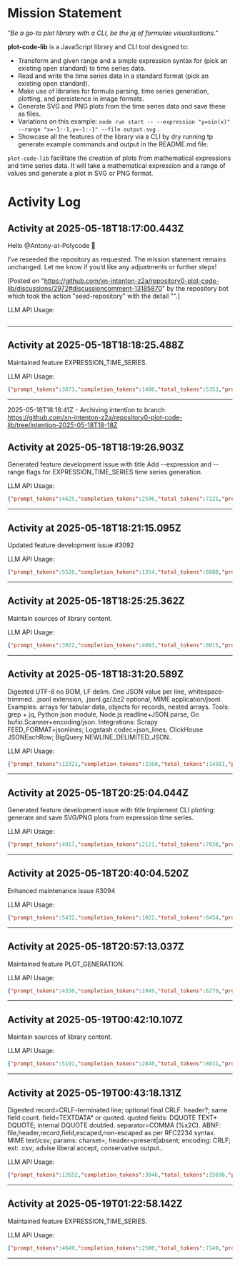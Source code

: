 # Mission Statement

_"Be a go-to plot library with a CLI, be the jq of formulae visualisations."_

**plot-code-lib** is a JavaScript library and CLI tool designed to:
- Transform and given range and a simple expression syntax for (pick an existing open standard) to time series data.
- Read and write the time series data in a standard format (pick an existing open standard).
- Make use of libraries for formula parsing, time series generation, plotting, and persistence in image formats.
- Generate SVG and PNG plots from the time series data and save these as files.
- Variations on this example: `node run start -- --expression "y=sin(x)" --range "x=-1:-1,y=-1:-1" --file output.svg` .
- Showcase all the features of the library via a CLI by dry running tp generate example commands and output in the README.md file.

`plot-code-lib` facilitate the creation of plots from mathematical expressions and time series data. It will take a
mathematical expression and a range of values and generate a plot in SVG or PNG format.
# Activity Log

## Activity at 2025-05-18T18:17:00.443Z

Hello @Antony-at-Polycode 👋

I’ve reseeded the repository as requested. The mission statement remains unchanged. Let me know if you’d like any adjustments or further steps!

[Posted on "https://github.com/xn-intenton-z2a/repository0-plot-code-lib/discussions/2972#discussioncomment-13185870" by the repository bot which took the action "seed-repository" with the detail "".]

LLM API Usage:

```json
```

---

## Activity at 2025-05-18T18:18:25.488Z

Maintained feature EXPRESSION_TIME_SERIES.

LLM API Usage:

```json
{"prompt_tokens":3873,"completion_tokens":1480,"total_tokens":5353,"prompt_tokens_details":{"cached_tokens":0,"audio_tokens":0},"completion_tokens_details":{"reasoning_tokens":1088,"audio_tokens":0,"accepted_prediction_tokens":0,"rejected_prediction_tokens":0}}
```

---

2025-05-18T18:18:41Z - Archiving intentïon to branch https://github.com/xn-intenton-z2a/repository0-plot-code-lib/tree/intention-2025-05-18T18-18Z

## Activity at 2025-05-18T18:19:26.903Z

Generated feature development issue with title Add --expression and --range flags for EXPRESSION_TIME_SERIES time series generation.

LLM API Usage:

```json
{"prompt_tokens":4625,"completion_tokens":2596,"total_tokens":7221,"prompt_tokens_details":{"cached_tokens":0,"audio_tokens":0},"completion_tokens_details":{"reasoning_tokens":1664,"audio_tokens":0,"accepted_prediction_tokens":0,"rejected_prediction_tokens":0}}
```

---

## Activity at 2025-05-18T18:21:15.095Z

Updated feature development issue #3092

LLM API Usage:

```json
{"prompt_tokens":5526,"completion_tokens":1354,"total_tokens":6880,"prompt_tokens_details":{"cached_tokens":0,"audio_tokens":0},"completion_tokens_details":{"reasoning_tokens":512,"audio_tokens":0,"accepted_prediction_tokens":0,"rejected_prediction_tokens":0}}
```

---

## Activity at 2025-05-18T18:25:25.362Z

Maintain sources of library content.

LLM API Usage:

```json
{"prompt_tokens":3922,"completion_tokens":4093,"total_tokens":8015,"prompt_tokens_details":{"cached_tokens":0,"audio_tokens":0},"completion_tokens_details":{"reasoning_tokens":3072,"audio_tokens":0,"accepted_prediction_tokens":0,"rejected_prediction_tokens":0}}
```

---

## Activity at 2025-05-18T18:31:20.589Z

Digested UTF-8 no BOM, LF delim. One JSON value per line, whitespace-trimmed. .jsonl extension, .jsonl.gz/.bz2 optional, MIME application/jsonl. Examples: arrays for tabular data, objects for records, nested arrays. Tools: grep + jq, Python json module, Node.js readline+JSON.parse, Go bufio.Scanner+encoding/json. Integrations: Scrapy FEED_FORMAT=jsonlines; Logstash codec=json_lines; ClickHouse JSONEachRow; BigQuery NEWLINE_DELIMITED_JSON..

LLM API Usage:

```json
{"prompt_tokens":12321,"completion_tokens":2260,"total_tokens":14581,"prompt_tokens_details":{"cached_tokens":0,"audio_tokens":0},"completion_tokens_details":{"reasoning_tokens":704,"audio_tokens":0,"accepted_prediction_tokens":0,"rejected_prediction_tokens":0}}
```

---

## Activity at 2025-05-18T20:25:04.044Z

Generated feature development issue with title Implement CLI plotting: generate and save SVG/PNG plots from expression time series.

LLM API Usage:

```json
{"prompt_tokens":4917,"completion_tokens":2121,"total_tokens":7038,"prompt_tokens_details":{"cached_tokens":0,"audio_tokens":0},"completion_tokens_details":{"reasoning_tokens":1280,"audio_tokens":0,"accepted_prediction_tokens":0,"rejected_prediction_tokens":0}}
```

---

## Activity at 2025-05-18T20:40:04.520Z

Enhanced maintenance issue #3094

LLM API Usage:

```json
{"prompt_tokens":5432,"completion_tokens":1022,"total_tokens":6454,"prompt_tokens_details":{"cached_tokens":0,"audio_tokens":0},"completion_tokens_details":{"reasoning_tokens":320,"audio_tokens":0,"accepted_prediction_tokens":0,"rejected_prediction_tokens":0}}
```

---

## Activity at 2025-05-18T20:57:13.037Z

Maintained feature PLOT_GENERATION.

LLM API Usage:

```json
{"prompt_tokens":4330,"completion_tokens":1949,"total_tokens":6279,"prompt_tokens_details":{"cached_tokens":0,"audio_tokens":0},"completion_tokens_details":{"reasoning_tokens":1600,"audio_tokens":0,"accepted_prediction_tokens":0,"rejected_prediction_tokens":0}}
```

---

## Activity at 2025-05-19T00:42:10.107Z

Maintain sources of library content.

LLM API Usage:

```json
{"prompt_tokens":5191,"completion_tokens":2840,"total_tokens":8031,"prompt_tokens_details":{"cached_tokens":0,"audio_tokens":0},"completion_tokens_details":{"reasoning_tokens":1280,"audio_tokens":0,"accepted_prediction_tokens":0,"rejected_prediction_tokens":0}}
```

---

## Activity at 2025-05-19T00:43:18.131Z

Digested record=CRLF-terminated line; optional final CRLF. header?; same field count. field=TEXTDATA* or quoted. quoted fields: DQUOTE TEXT* DQUOTE; internal DQUOTE doubled. separator=COMMA (%x2C). ABNF: file,header,record,field,escaped,non-escaped as per RFC2234 syntax. MIME text/csv; params: charset=<IANA text>; header=present|absent; encoding: CRLF; ext: .csv; advise liberal accept, conservative output..

LLM API Usage:

```json
{"prompt_tokens":12652,"completion_tokens":3046,"total_tokens":15698,"prompt_tokens_details":{"cached_tokens":0,"audio_tokens":0},"completion_tokens_details":{"reasoning_tokens":640,"audio_tokens":0,"accepted_prediction_tokens":0,"rejected_prediction_tokens":0}}
```

---

## Activity at 2025-05-19T01:22:58.142Z

Maintained feature EXPRESSION_TIME_SERIES.

LLM API Usage:

```json
{"prompt_tokens":4649,"completion_tokens":2500,"total_tokens":7149,"prompt_tokens_details":{"cached_tokens":0,"audio_tokens":0},"completion_tokens_details":{"reasoning_tokens":1984,"audio_tokens":0,"accepted_prediction_tokens":0,"rejected_prediction_tokens":0}}
```

---

